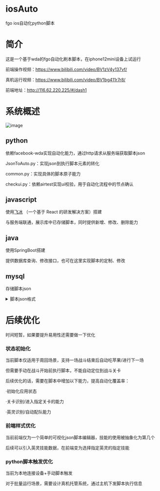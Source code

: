 # iosAuto
 fgo ios自动化python脚本

# 简介
这是一个基于wda的fgo自动化刷本脚本，在iphone12mini设备上试运行

前端操作视频：https://www.bilibili.com/video/BV1zV4y137vf/

真机运行视频：https://www.bilibili.com/video/BV1bg411r7r8/

前端地址：http://116.62.220.225/#/dash1

# 系统概述

![image](https://cdn.nlark.com/yuque/0/2022/png/12503614/1667119194323-925eb38e-a2c8-474f-b3cb-b983c5cf21e3.png)

## python
依赖facebook-wda实现自动化能力，通过http请求从服务端获取脚本json

JsonToAuto.py：实现json到执行脚本元素的转化

common.py：实现具体的脚本原子能力

checkui.py：依赖airtest实现ui校验，用于自动化流程中的节点确认

## javascript
使用[飞冰](https://ice.work/) （一个基于 React 的研发解决方案）搭建

与服务端联通，展示库中已存储脚本，同时提供新增、修改、删除能力

## java
使用SpringBoot搭建

提供数据库查询、修改接口，也可在这里实现脚本的定制、修改

## mysql

存储脚本json

<details>
<summary>脚本json格式</summary>

用turn1、turn2、turn3...区分每回合要执行的action

当前实现的action包括 使用技能、御主服技能、使用御主服换人、指令卡

```
{
    "start":[
        "eatApple",
        "choose"
    ],
    "turn1":[
        {
            "action":"skill",
            "skill":7,
            "aim":1
        },
        {
            "action":"skill",
            "skill":8,
            "aim":0
        },
        {
            "action":"skill",
            "skill":9,
            "aim":1
        },
        {
            "action":"suitChange",
            "a":3,
            "b":4
        },
        {
            "action":"skill",
            "skill":1,
            "aim":0
        },
        {
            "action":"skill",
            "skill":2,
            "aim":0
        },
        {
            "action":"skill",
            "skill":3,
            "aim":3
        },
        {
            "action":"skill",
            "skill":4,
            "aim":0
        },
        {
            "action":"skill",
            "skill":6,
            "aim":0
        },
        {
            "action":"cardToNextTurn",
            "one":-1,
            "two":1,
            "three":2
        }
    ],
    "turn2":[
        {
            "action":"skill",
            "skill":5,
            "aim":0
        },
        {
            "action":"skill",
            "skill":7,
            "aim":0
        },
        {
            "action":"cardToNextTurn",
            "one":-2,
            "two":1,
            "three":2
        }
    ],
    "turn3":[
        {
            "action":"skill",
            "skill":8,
            "aim":1
        },
        {
            "action":"skill",
            "skill":9,
            "aim":1
        },
        {
            "action":"suitSkill",
            "skill":1,
            "aim":1
        },
        {
            "action":"card",
            "one":-1,
            "two":1,
            "three":2,
            "wait":10
        }
    ],
    "end":[

    ]
}
```
</details>



# 后续优化
时间短暂，如果要提升易用性还需要做一下优化

### 状态初始化
当前脚本仅适用于周回场景，支持一场战斗结束后自动吃苹果/进行下一场

但需要手动在战斗开始前执行脚本，不能自动定位到战斗关卡

后续优化的话，需要在脚本中增加以下能力，提高自动化覆盖率：

·初始化应用状态

·关卡识别/进入指定关卡的能力

·英灵识别/自动配队能力

### 前端样式优化
当前前端仅为一个简单的可视化json脚本编辑器，技能的使用被抽象化为第几个

后续可以引入英灵技能数据，在前端变为选择指定英灵的指定技能

### python脚本触发优化
当前为本地连接设备+手动脚本触发

对于批量运行场景，需要设计真机托管系统，通过主机下发脚本执行信息
